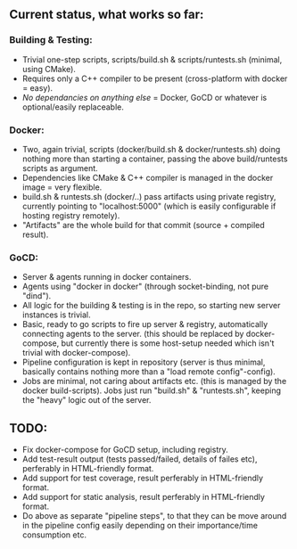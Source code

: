 ## **Current status**, what works so far:

### **Building & Testing:**
- Trivial one-step scripts, scripts/build.sh & scripts/runtests.sh (minimal, using CMake).
- Requires only a C++ compiler to be present (cross-platform with docker = easy).
- _No dependancies on anything else_ = Docker, GoCD or whatever is optional/easily replaceable.

        
### **Docker:**
- Two, again trivial, scripts (docker/build.sh & docker/runtests.sh) doing nothing more than starting a container, passing the above build/runtests scripts as argument.
- Dependencies like CMake & C++ compiler is managed in the docker image = very flexible.
- build.sh & runtests.sh (docker/..) pass artifacts using private registry, currently pointing to "localhost:5000" (which is easily configurable if hosting registry remotely).
- "Artifacts" are the whole build for that commit (source + compiled result).
        
### **GoCD:**
- Server & agents running in docker containers.
- Agents using "docker in docker" (through socket-binding, not pure "dind").
- All logic for the building & testing is in the repo, so starting new server instances is trivial. 
- Basic, ready to go scripts to fire up server & registry, automatically connecting agents to the server. (this should be replaced by docker-compose, but currently there is some host-setup needed which isn't trivial with docker-compose).      
- Pipeline configuration is kept in repository (server is thus minimal, basically contains nothing more than a "load remote config"-config).
- Jobs are minimal, not caring about artifacts etc. (this is managed by the docker build-scripts). Jobs just run "build.sh" & "runtests.sh", keeping the "heavy" logic out of the server.
        
        
## **TODO:**
- Fix docker-compose for GoCD setup, including registry.
- Add test-result output (tests passed/failed, details of failes etc), perferably in HTML-friendly format.
- Add support for test coverage, result perferably in HTML-friendly format.
- Add support for static analysis, result perferably in HTML-friendly format.
- Do above as separate "pipeline steps", to that they can be move around in the pipeline config easily depending on their importance/time consumption etc.